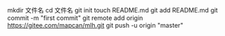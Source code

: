 mkdir 文件名
cd 文件名
git init 
touch README.md
git add README.md
git commit -m "first commit"
git remote add origin https://gitee.com/mapcan/mlh.git
git push -u origin "master"